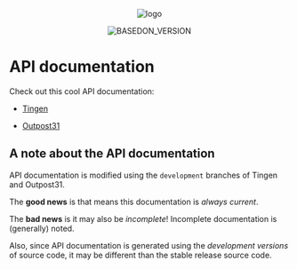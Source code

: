 <!-- u241205 -->

<div align="center">

  ![logo](../../.github/Images/Logos/TingenDocumentation-232x308.png)

  ![BASEDON_VERSION](https://img.shields.io/badge/BASED%20ON%20Tingen%2024.12-white?style=for-the-badge)

</div>

# API documentation

Check out this cool API documentation:

* [Tingen](https://spectrum-health-systems.github.io/Tingen-Documentation/API/Tingen/index.html)

* [Outpost31](https://spectrum-health-systems.github.io/Tingen-Documentation/API/Outpost31/index.html)

## A note about the API documentation

API documentation is modified using the `development` branches of Tingen and Outpost31.

The **good news** is that means this documentation is *always current*.

The **bad news** is it may also be *incomplete*! Incomplete documentation is (generally) noted.

Also, since API documentation is generated using the *development versions* of source code, it may be different than the stable release source code.

<!--
API documentation for the following should be added:

- Tingen DevDeploy

-->